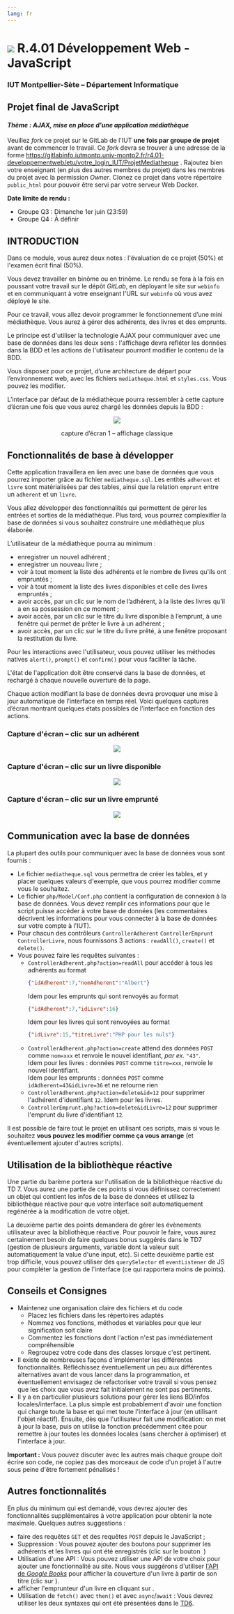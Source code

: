```yaml
---
lang: fr
---
```


# ![](ressources/logo.jpeg) R.4.01 Développement Web - JavaScript

### IUT Montpellier-Sète – Département Informatique

## Projet final de JavaScript
#### _Thème : AJAX, mise en place d'une application médiathèque_

Veuillez *fork* ce projet sur le GitLab de l'IUT **une fois par groupe de projet** avant de commencer le travail.
Ce *fork* devra se trouver à une adresse de la forme https://gitlabinfo.iutmontp.univ-montp2.fr/r4.01-developpementweb/etu/votre_login_IUT/ProjetMediatheque .
Rajoutez bien votre enseignant (en plus des autres membres du projet) dans les membres du projet avec la permission *Owner*.
Clonez ce projet dans votre répertoire `public_html` pour pouvoir être servi par votre serveur Web Docker.

**Date limite de rendu :** 
* Groupe Q3 : Dimanche 1er juin (23:59)
* Groupe Q4 : À définir

## INTRODUCTION

Dans ce module, vous aurez deux notes : l'évaluation de ce projet (50%) et l'examen écrit final (50%). 

Vous devez travailler en binôme ou en trinôme. Le rendu se fera à la fois en
poussant votre travail sur le dépôt *GitLab*, en déployant le site sur `webinfo`
et en communiquant à votre enseignant l'URL sur `webinfo` où vous avez déployé
le site.

Pour ce travail, vous allez devoir programmer le fonctionnement d’une mini médiathèque. Vous aurez à gérer des adhérents, des livres et des emprunts.

Le principe est d'utiliser la technologie AJAX pour communiquer avec une base de données dans les deux sens : l'affichage devra refléter les données dans la BDD et les actions de l'utilisateur pourront modifier le contenu de la BDD.

Vous disposez pour ce projet, d’une architecture de départ pour l’environnement web, avec les fichiers `mediatheque.html` et `styles.css`. Vous pouvez les modifier.

L’interface par défaut de la médiathèque pourra ressembler à cette capture d’écran une fois que vous aurez chargé les données depuis la BDD :

<p style="text-align:center">
	<img src="ressources/img1.png">
</p>
<p style="text-align:center">
	capture d’écran 1 – affichage classique
</p>

## Fonctionnalités de base à développer

Cette application travaillera en lien avec une base de données que vous pourrez importer grâce au fichier `mediatheque.sql`. Les entités `adherent` et `livre` sont matérialisées par des tables, ainsi que la relation `emprunt` entre un `adherent` et un `livre`.

Vous allez développer des fonctionnalités qui permettent de gérer les entrées et sorties de la médiathèque. Plus tard, vous pourrez complexifier la base de données si vous souhaitez construire une médiathèque plus élaborée.

L’utilisateur de la médiathèque pourra au minimum :

+ enregistrer un nouvel adhérent ;
+ enregistrer un nouveau livre ;
+ voir à tout moment la liste des adhérents et le nombre de livres qu'ils ont empruntés ;
+ voir à tout moment la liste des livres disponibles et celle des livres
  empruntés ;
+ avoir accès, par un clic sur le nom de l’adhérent, à la liste des livres qu’il a en sa possession en ce moment ;
+ avoir accès, par un clic sur le titre du livre disponible à l’emprunt, à une fenêtre qui permet de prêter le livre à un adhérent ;
+ avoir accès, par un clic sur le titre du livre prêté, à une fenêtre proposant la restitution du livre.

Pour les interactions avec l'utilisateur, vous pouvez utiliser les méthodes
natives `alert()`, `prompt()` et `confirm()` pour vous faciliter la tâche.

L'état de l'application doit être conservé dans la base de données, et rechargé à chaque nouvelle ouverture de la page.

Chaque action modifiant la base de données devra provoquer une mise à jour automatique de l’interface en temps réel. Voici quelques captures d’écran montrant quelques états possibles de l'interface en fonction des actions.

### Capture d'écran – clic sur un adhérent
<p style="text-align:center">
	<img src="ressources/img2.png">
</p>


### Capture d'écran – clic sur un livre disponible
<p style="text-align:center">
	<img src="ressources/img3.png">
</p>


### Capture d'écran – clic sur un livre emprunté
<p style="text-align:center">
	<img src="ressources/img4.png">
</p>

## Communication avec la base de données

La plupart des outils pour communiquer avec la base de données vous sont fournis :
- Le fichier `mediatheque.sql` vous permettra de créer les tables, et y placer quelques valeurs d'exemple, que vous pourrez modifier comme vous le souhaitez.
- Le fichier `php/Model/Conf.php` contient la configuration de connexion à la base de données. Vous devez remplir ces informations pour que le script puisse accéder à votre base de données (les commentaires décrivent les informations pour vous connecter à la base de données sur votre compte à l'IUT).
- Pour chacun des contrôleurs `ControllerAdherent` `ControllerEmprunt`
  `ControllerLivre`, nous fournissons 3 actions : `readAll()`, `create()` et `delete()`.
- Vous pouvez faire les requêtes suivantes : 
  - `ControllerAdherent.php?action=readAll` pour accéder à tous les adhérents au format
    ```json
	{"idAdherent":7,"nomAdherent":"Albert"}
	```
    Idem pour les emprunts qui sont renvoyés au format
	```json
	{"idAdherent":7,"idLivre":16}
	```
	Idem pour les livres qui sont renvoyées au format
	```json
	{"idLivre":15,"titreLivre":"PHP pour les nuls"}
	```
  - `ControllerAdherent.php?action=create` attend des données `POST` comme
    `nom=xxx` et renvoie le nouvel identifiant, *par ex.* `"43"`.  
    Idem pour les livres : données `POST` comme `titre=xxx`, renvoie le nouvel identifiant.  
	Idem pour les emprunts : données `POST` comme `idAdherent=43&idLivre=36` et ne retourne rien
  - `ControllerAdherent.php?action=delete&id=12` pour supprimer l'adhérent
    d'identifiant `12`. Idem pour les livres.
  - `ControllerEmprunt.php?action=delete&idLivre=12` pour supprimer l'emprunt du
    livre d'identifiant `12`.

Il est possible de faire tout le projet en utilisant ces scripts, mais si vous le souhaitez **vous pouvez les modifier comme ça vous arrange** (et éventuellement ajouter d'autres scripts).

## Utilisation de la bibliothèque réactive
Une partie du barème portera sur l'utilisation de la bibliothèque réactive du TD 7. 
Vous aurez une partie de ces points si vous définissez correctement un objet qui contient les infos de la base de données et utilisez la bibliothèque réactive pour que votre interface soit automatiquement regénérée à la modification de votre objet.

La deuxième partie des points demandera de gérer les évènements utilisateur avec la bibliothèque réactive. Pour pouvoir le faire, vous aurez certainement besoin de faire quelques bonus suggérés dans le TD7 (gestion de plusieurs arguments, variable dont la valeur suit automatiquement la value d'une input, etc). Si cette deuxième partie est trop difficile, vous pouvez utiliser des `querySelector` et `eventListener` de JS pour compléter la gestion de l'interface (ce qui rapportera moins de points).

## Conseils et Consignes

- Maintenez une organisation claire des fichiers et du code
  - Placez les fichiers dans les répertoires adaptés
  - Nommez vos fonctions, méthodes et variables pour que leur signification soit claire
  - Commentez les fonctions dont l'action n'est pas immédiatement compréhensible
  - Regroupez votre code dans des classes lorsque c'est pertinent.
- Il existe de nombreuses façons d'implémenter les différentes fonctionnalités. Réfléchissez éventuellement un peu aux différentes alternatives avant de vous lancer dans la programmation, et éventuellement envisagez de refactoriser votre travail si vous pensez que les choix que vous avez fait initialement ne sont pas pertinents.
- Il y a en particulier plusieurs solutions pour gérer les liens BD/infos locales/interface. La plus simple est probablement d'avoir une fonction qui charge toute la base et qui met toute l'interface à jour (en utilisant l'objet réactif). Ensuite, dès que l'utilisateur fait une modification: on met à jour la base, puis on utilise la fonction précédemment citée pour remettre à jour toutes les données locales (sans chercher à optimiser) et l'interface à jour.

**Important :** Vous pouvez discuter avec les autres mais chaque groupe doit écrire son code, ne copiez pas des morceaux de code d'un projet à l'autre sous peine d'être fortement pénalisés !



## Autres fonctionnalités

En plus du minimum qui est demandé, vous devrez ajouter des fonctionnalités
supplémentaires à votre application pour obtenir la note maximale. Quelques autres
suggestions :

* faire des requêtes `GET` et des requêtes `POST` depuis le JavaScript ;
* Suppression : Vous pouvez ajouter des boutons pour supprimer les adhérents et
  les livres qui ont été enregistrés (clic sur le bouton <img alt=""
  src="src/img/x.svg" style="background-color:lightgrey" /> )
*  Utilisation d'une API : Vous pouvez utiliser une API de votre choix pour
   ajouter une fonctionnalité au site. Nous vous suggérons d'utiliser 
   [l'API de *Google Books*](https://developers.google.com/books/docs/v1/using#PerformingSearch)
   pour afficher la couverture d'un livre à partir de son titre (clic sur
   <img alt="" src="src/img/image.svg" style="background-color:lightgrey" />).
* afficher l'emprunteur d'un livre en cliquant sur 
  <img alt="" src="src/img/person.svg" style="background-color:lightgrey" />.
* Utilisation de `fetch()` avec `then()` et avec `async`/`await` : 
  Vous devrez utiliser les deux
  syntaxes qui ont été présentées dans le
  [TD6](https://gitlabinfo.iutmontp.univ-montp2.fr/r4.01-developpementweb/TD6).
